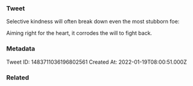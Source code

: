 ### Tweet
Selective kindness will often break down even the most stubborn foe:

Aiming right for the heart, it corrodes the will to fight back.

### Metadata
Tweet ID: 1483711036196802561
Created At: 2022-01-19T08:00:51.000Z

### Related

